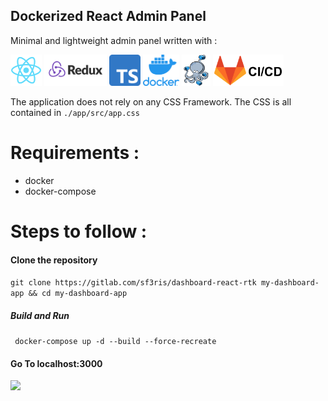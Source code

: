 ## Dockerized React Admin Panel

Minimal and lightweight admin panel written with :

<p float="left">
<img src="./docs/images/react_logo.png" width="50" height="50" />

<img src="./docs/images/redux_logo.png" height="50" /> 

<img src="./docs/images/ts_logo.png" height="50" />

<img src="./docs/images/docker_logo.png" height="50" />

<img src="./docs/images/docker-compose_logo.jpg" height="50" />

<img src="./docs/images/gitlab-ci_logo.png" height="50" />

</p>

The application does not rely on any CSS Framework.
The CSS is all contained in ```./app/src/app.css```

# Requirements : 
- docker
- docker-compose

# Steps to follow : 

#### Clone the repository

```git clone https://gitlab.com/sf3ris/dashboard-react-rtk my-dashboard-app && cd my-dashboard-app```

##### Build and Run

``` docker-compose up -d --build --force-recreate```

#### Go To localhost:3000

<img src="./docs/images/screenshot.png" />
